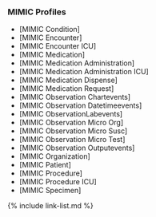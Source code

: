 ### MIMIC Profiles
- [MIMIC Condition]
- [MIMIC Encounter]
- [MIMIC Encounter ICU]
- [MIMIC Medication]
- [MIMIC Medication Administration]
- [MIMIC Medication Administration ICU]
- [MIMIC Medication Dispense]
- [MIMIC Medication Request]
- [MIMIC Observation Chartevents]
- [MIMIC Observation Datetimeevents]
- [MIMIC ObservationLabevents]
- [MIMIC Observation Micro Org]
- [MIMIC Observation Micro Susc]
- [MIMIC Observation Micro Test]
- [MIMIC Observation Outputevents]
- [MIMIC Organization]
- [MIMIC Patient]
- [MIMIC Procedure]
- [MIMIC Procedure ICU]
- [MIMIC Specimen]



{% include link-list.md %}
